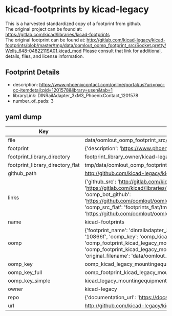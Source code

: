# kicad-footprints by kicad-legacy  
This is a harvested standardized copy of a footprint from github.  
The original project can be found at:  
https://gitlab.com/kicad/libraries/kicad-footprints  
The original footprint can be found at:
http://gitlab.com/kicad-legacy/kicad-footprints/blob/master/tmp/data/oomlout_oomp_footprint_src/Socket.pretty/Wells_648-0482211SA01.kicad_mod
Please consult that link for additional, details, files, and license information.  
## Footprint Details
* description: https://www.phoenixcontact.com/online/portal/us?uri=pxc-oc-itemdetail:pid=1201578&library=usen&tab=1  
* libraryLink: DINRailAdapter_3xM3_PhoenixContact_1201578  
* number_of_pads: 3  
## yaml dump  
| Key | Value |  
| --- | --- |  
| file | data/oomlout_oomp_footprint_src/kicad-footprints/MountingEquipment.pretty/DINRailAdapter_3xM3_PhoenixContact_1201578.kicad_mod |  
| footprint | {'description': 'https://www.phoenixcontact.com/online/portal/us?uri=pxc-oc-itemdetail:pid=1201578&library=usen&tab=1', 'libraryLink': 'DINRailAdapter_3xM3_PhoenixContact_1201578', 'number_of_pads': 3} |  
| footprint_library_directory | footprint_library_owner/kicad-legacy_kicad-footprints |  
| footprint_library_directory_flat | tmp/data/oomlout_oomp_footprint_src/footprints_flat/kicad_legacy_mountingequipment_dinrailadapter_3xm3_phoenixcontact_1201578/working |  
| github_path | http://github.com/kicad-legacy/kicad-footprints/blob/master/tmp/data/oomlout_oomp_footprint_src/MountingEquipment.pretty/DINRailAdapter_3xM3_PhoenixContact_1201578.kicad_mod |  
| links | {'github_src': 'http://gitlab.com/kicad-legacy/kicad-footprints/blob/master/tmp/data/oomlout_oomp_footprint_src/Socket.pretty/Wells_648-0482211SA01.kicad_mod', 'github_src_repo': 'https://gitlab.com/kicad/libraries/kicad-footprints', 'oomp_bot': 'tmp/data/oomlout_oomp_footprint_src/footprints/kicad_legacy_mountingequipment_dinrailadapter_3xm3_phoenixcontact_1201578/working', 'oomp_bot_github': 'https://github.com/oomlout/oomlout_oomp_footprint_bot/tree/main/tmp/data/oomlout_oomp_footprint_src/footprints/kicad_legacy_mountingequipment_dinrailadapter_3xm3_phoenixcontact_1201578/working', 'oomp_src_flat': 'footprints_flat/tmp/data/oomlout_oomp_footprint_src/footprints_flat/kicad_legacy_mountingequipment_dinrailadapter_3xm3_phoenixcontact_1201578/working', 'oomp_src_flat_github': 'https://github.com/oomlout/oomlout_oomp_footprint_src/tree/main/tmp/data/oomlout_oomp_footprint_src/footprints_flat/kicad_legacy_mountingequipment_dinrailadapter_3xm3_phoenixcontact_1201578/working'} |  
| name | kicad-footprints |  
| oomp | {'footprint_name': 'dinrailadapter_3xm3_phoenixcontact_1201578', 'library_name': 'mountingequipment', 'md5': '10866f32acb19a1f53c901498e8d9d32', 'md5_10': '10866f32ac', 'md5_5': '10866', 'md5_6': '10866f', 'oomp_key': 'oomp_kicad_legacy_mountingequipment_dinrailadapter_3xm3_phoenixcontact_1201578', 'oomp_key_extra': 'oomp_footprint_kicad_legacy_mountingequipment_dinrailadapter_3xm3_phoenixcontact_1201578', 'oomp_key_full': 'oomp_footprint_kicad_legacy_mountingequipment_dinrailadapter_3xm3_phoenixcontact_1201578_10866f', 'oomp_key_simple': 'kicad_legacy_mountingequipment_dinrailadapter_3xm3_phoenixcontact_1201578', 'original_filename': 'data/oomlout_oomp_footprint_src/kicad-footprints/MountingEquipment.pretty/DINRailAdapter_3xM3_PhoenixContact_1201578.kicad_mod', 'owner_name': 'kicad_legacy'} |  
| oomp_key | oomp_kicad_legacy_mountingequipment_dinrailadapter_3xm3_phoenixcontact_1201578 |  
| oomp_key_full | oomp_footprint_kicad_legacy_mountingequipment_dinrailadapter_3xm3_phoenixcontact_1201578 |  
| oomp_key_simple | kicad_legacy_mountingequipment_dinrailadapter_3xm3_phoenixcontact_1201578 |  
| owner | kicad-legacy |  
| repo | {'documentation_url': 'https://docs.github.com/rest/repos/repos#get-a-repository', 'message': 'Not Found'} |  
| url | http://github.com/kicad-legacy/kicad-footprints |  

